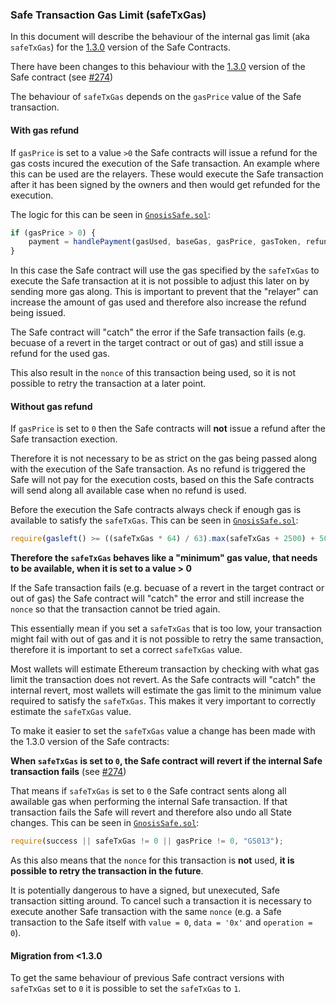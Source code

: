 ### Safe Transaction Gas Limit (safeTxGas)
In this document will describe the behaviour of the internal gas limit (aka `safeTxGas`) for the [1.3.0](https://github.com/gnosis/safe-contracts/releases/tag/v1.3.0-libs.0) version of the Safe Contracts.

There have been changes to this behaviour with the [1.3.0](https://github.com/gnosis/safe-contracts/blob/main/CHANGELOG.md#version-130) version of the Safe contract (see [#274](https://github.com/gnosis/safe-contracts/issues/274))

The behaviour of `safeTxGas` depends on the `gasPrice` value of the Safe transaction. 

#### With gas refund

If `gasPrice` is set to a value `>0` the Safe contracts will issue a refund for the gas costs incured the execution of the Safe transaction. An example where this can be used are the relayers. These would execute the Safe transaction after it has been signed by the owners and then would get refunded for the execution.

The logic for this can be seen in [`GnosisSafe.sol`](https://github.com/gnosis/safe-contracts/blob/main/contracts/GnosisSafe.sol#L183-L185):
```js
if (gasPrice > 0) {
    payment = handlePayment(gasUsed, baseGas, gasPrice, gasToken, refundReceiver);
}
```

In this case the Safe contract will use the gas specified by the `safeTxGas` to execute the Safe transaction at it is not possible to adjust this later on by sending more gas along. This is important to prevent that the "relayer" can increase the amount of gas used and therefore also increase the refund being issued.

The Safe contract will "catch" the error if the Safe transaction fails (e.g. becuase of a revert in the target contract or out of gas) and still issue a refund for the used gas. 

This also result in the `nonce` of this transaction being used, so it is not possible to retry the transaction at a later point.

#### Without gas refund

If `gasPrice` is set to `0` then the Safe contracts will **not** issue a refund after the Safe transaction exection. 

Therefore it is not necessary to be as strict on the gas being passed along with the execution of the Safe transaction. As no refund is triggered the Safe will not pay for the execution costs, based on this the Safe contracts will send along all available case when no refund is used.

Before the execution the Safe contracts always check if enough gas is available to satisfy the `safeTxGas`. This can be seen in [`GnosisSafe.sol`](hhttps://github.com/gnosis/safe-contracts/blob/main/contracts/GnosisSafe.sol#L168-L170):
```js
require(gasleft() >= ((safeTxGas * 64) / 63).max(safeTxGas + 2500) + 500, "GS010");
```

**Therefore the `safeTxGas` behaves like a "minimum" gas value, that needs to be available, when it is set to a value > 0**

If the Safe transaction fails (e.g. becuase of a revert in the target contract or out of gas) the Safe contract will "catch" the error and still increase the `nonce` so that the transaction cannot be tried again.

This essentially mean if you set a `safeTxGas` that is too low, your transaction might fail with out of gas and it is not possible to retry the same transaction, therefore it is important to set a correct `safeTxGas` value. 

Most wallets will estimate Ethereum transaction by checking with what gas limit the transaction does not revert. As the Safe contracts will "catch" the internal revert, most wallets will estimate the gas limit to the minimum value required to satisfy the `safeTxGas`. This makes it very important to correctly estimate the `safeTxGas` value.

To make it easier to set the `safeTxGas` value a change has been made with the 1.3.0 version of the Safe contracts:

**When `safeTxGas` is set to `0`, the Safe contract will revert if the internal Safe transaction fails** (see [#274](https://github.com/gnosis/safe-contracts/issues/274))

That means if `safeTxGas` is set to `0` the Safe contract sents along all awailable gas when performing the internal Safe transaction. If that transaction fails the Safe will revert and therefore also undo all State changes. This can be seen in [`GnosisSafe.sol`](https://github.com/gnosis/safe-contracts/blob/main/contracts/GnosisSafe.sol#L178-L180):
```js
require(success || safeTxGas != 0 || gasPrice != 0, "GS013");
```

As this also means that the `nonce` for this transaction is **not** used, **it is possible to retry the transaction in the future**.

It is potentially dangerous to have a signed, but unexecuted, Safe transaction sitting around. To cancel such a transaction it is necessary to execute another Safe transaction with the same `nonce` (e.g. a Safe transaction to the Safe itself with `value = 0`, `data = '0x'` and `operation = 0`).


#### Migration from <1.3.0

To get the same behaviour of previous Safe contract versions with `safeTxGas` set to `0` it is possible to set the `safeTxGas` to `1`.
